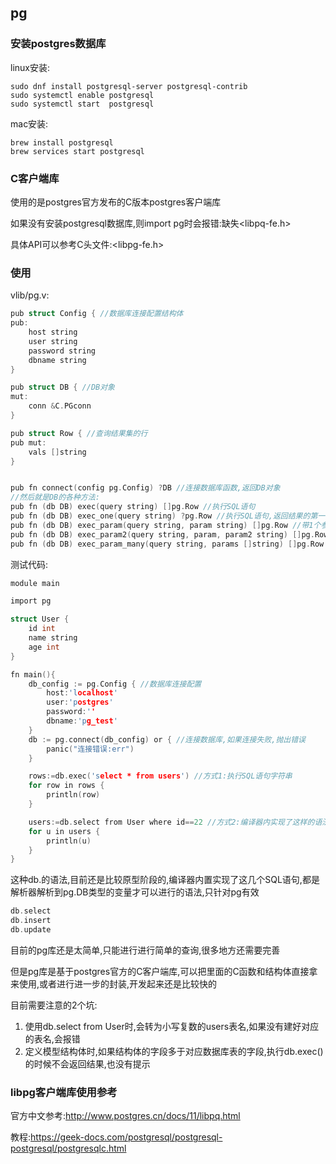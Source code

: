 ## pg

### 安装postgres数据库

linux安装:

```shell
sudo dnf install postgresql-server postgresql-contrib
sudo systemctl enable postgresql
sudo systemctl start  postgresql
```

mac安装:

```shell
brew install postgresql
brew services start postgresql
```

### C客户端库

使用的是postgres官方发布的C版本postgres客户端库

如果没有安装postgresql数据库,则import pg时会报错:缺失<libpq-fe.h>

具体API可以参考C头文件:<libpg-fe.h>

### 使用

vlib/pg.v:

```c
pub struct Config { //数据库连接配置结构体
pub:
	host string 
	user string
	password string
	dbname string
}

pub struct DB { //DB对象
mut:
	conn &C.PGconn
}

pub struct Row { //查询结果集的行
pub mut:
	vals []string
}


pub fn connect(config pg.Config) ?DB //连接数据库函数,返回DB对象
//然后就是DB的各种方法:
pub fn (db DB) exec(query string) []pg.Row //执行SQL语句
pub fn (db DB) exec_one(query string) ?pg.Row //执行SQL语句,返回结果的第一行
pub fn (db DB) exec_param(query string, param string) []pg.Row //带1个参数
pub fn (db DB) exec_param2(query string, param, param2 string) []pg.Row //带2个参数
pub fn (db DB) exec_param_many(query string, params []string) []pg.Row //带多个参数
```



测试代码:

``` c
module main

import pg

struct User {
	id int
	name string
	age int
}

fn main(){
	db_config := pg.Config { //数据库连接配置
		host:'localhost'
		user:'postgres'
		password:''
		dbname:'pg_test'
	}
	db := pg.connect(db_config) or { //连接数据库,如果连接失败,抛出错误
		panic("连接错误:err")
	}

	rows:=db.exec('select * from users') //方式1:执行SQL语句字符串
	for row in rows {
		println(row)
	}

	users:=db.select from User where id==22 //方式2:编译器内实现了这样的语法
	for u in users {
		println(u)
	}
}
```

这种db.的语法,目前还是比较原型阶段的,编译器内置实现了这几个SQL语句,都是解析器解析到pg.DB类型的变量才可以进行的语法,只针对pg有效

```c
db.select
db.insert
db.update 
```

目前的pg库还是太简单,只能进行进行简单的查询,很多地方还需要完善

但是pg库是基于postgres官方的C客户端库,可以把里面的C函数和结构体直接拿来使用,或者进行进一步的封装,开发起来还是比较快的

目前需要注意的2个坑:

1. 使用db.select from User时,会转为小写复数的users表名,如果没有建好对应的表名,会报错
2. 定义模型结构体时,如果结构体的字段多于对应数据库表的字段,执行db.exec()的时候不会返回结果,也没有提示

### libpg客户端库使用参考

官方中文参考:http://www.postgres.cn/docs/11/libpq.html

教程:https://geek-docs.com/postgresql/postgresql-postgresql/postgresqlc.html







